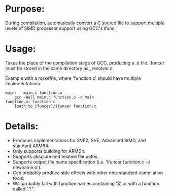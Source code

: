 # Purpose:
During compilation, automatically convert a C source file to support multiple levels of SIMD processor support using GCC's ifunc.
# Usage:
Takes the place of the compilation stage of GCC, producing a .o file.
ifuncer must be stored in the same directory as _resolver.c

Example with a makefile, where 'function.c' should have multiple implementations:
```
main:	main.c function.o
	gcc -Wall main.c function.o -o main
function.o:	function.c
	[path_to_ifuncer]/ifuncer function.c
```
# Details:
- Produces implementations for SVE2, SVE, Advanced SIMD, and standard ARM64.
- Only supports building for ARM64.
- Supports absolute and relative file paths.
- Supports output file name specification (i.e. 'ifuncer function.c -o newname.o').
- Can probably produce side effects with other non-standard compilation tools.
- Will probably fail with function names containing '$' or with a function called "T".

